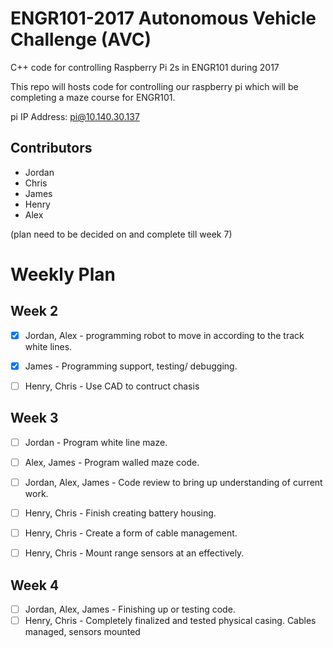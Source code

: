 # ENGR101-2017 Autonomous Vehicle Challenge (AVC)

C++ code for controlling Raspberry Pi 2s in ENGR101 during 2017

This repo will hosts code for controlling our raspberry pi which will be completing a maze course for ENGR101.

pi IP Address: pi@10.140.30.137

## Contributors
- Jordan
- Chris
- James
- Henry
- Alex


(plan need to be decided on and complete till week 7)

# Weekly Plan

## Week 2
- [x] Jordan, Alex        - programming robot to move in according to the track white lines.
- [x] James               - Programming support, testing/ debugging.
- [ ] Henry, Chris        - Use CAD to contruct chasis


## Week 3
- [ ] Jordan              - Program white line maze.
- [ ] Alex, James         - Program walled maze code.
- [ ] Jordan, Alex, James - Code review to bring up understanding of current work.
- [ ] Henry, Chris        - Finish creating battery housing. 
- [ ] Henry, Chris        - Create a form of cable management. 
- [ ] Henry, Chris        - Mount range sensors at an effectively.


## Week 4 
- [ ] Jordan, Alex, James - Finishing up or testing code. 
- [ ] Henry, Chris        - Completely finalized and tested physical casing. Cables managed, sensors mounted
